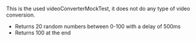 This is the used videoConverterMockTest, it does not do any type of video conversion.

- Returns 20 random numbers between 0-100 with a delay of 500ms
- Returns 100 at the end